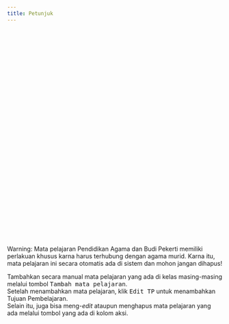 ```yaml
---
title: Petunjuk
---
```


<div role="alert" class="alert alert-warning">
  <svg xmlns="http://www.w3.org/2000/svg" class="h-6 w-6 shrink-0 stroke-current" fill="none" viewBox="0 0 24 24">
    <path stroke-linecap="round" stroke-linejoin="round" stroke-width="2" d="M12 9v2m0 4h.01m-6.938 4h13.856c1.54 0 2.502-1.667 1.732-3L13.732 4c-.77-1.333-2.694-1.333-3.464 0L3.34 16c-.77 1.333.192 3 1.732 3z" />
  </svg>
  <span>Warning: Mata pelajaran Pendidikan Agama dan Budi Pekerti memiliki perlakuan khusus karna harus terhubung dengan agama murid. Karna itu, mata pelajaran ini secara otomatis ada di sistem dan mohon jangan dihapus!</span>
</div>

Tambahkan secara manual mata pelajaran yang ada di kelas masing-masing melalui tombol <kbd class="kbd">Tambah mata pelajaran</kbd>.<br>
Setelah menambahkan mata pelajaran, klik <kbd class="kbd">Edit TP</kbd> untuk menambahkan Tujuan Pembelajaran.<br>
Selain itu, juga bisa meng-*edit* ataupun menghapus mata pelajaran yang ada melalui tombol yang ada di kolom aksi.